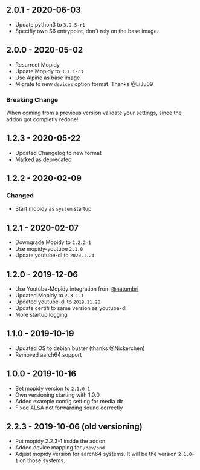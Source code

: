 ## 2.0.1 - 2020-06-03

*  Update python3 to `3.9.5-r1`
*  Specifiy own S6 entrypoint, don't rely on the base image.


## 2.0.0 - 2020-05-02

*  Resurrect Mopidy
*  Update Mopidy to `3.1.1-r3`
*  Use Alpine as base image
*  Migrate to new `devices` option format. Thanks @LiJu09

###  Breaking Change 

When coming from a previous version validate your settings, since the addon got completly redone!


## 1.2.3 - 2020-05-22

*  Updated Changelog to new format
*  Marked as deprecated


## 1.2.2 - 2020-02-09

### Changed

*  Start mopidy as `system` startup


## 1.2.1 - 2020-02-07

*  Downgrade Mopidy to `2.2.2-1`
*  Use mopidy-youtube `2.1.0`
*  Update youtube-dl to `2020.1.24`


## 1.2.0 - 2019-12-06

*  Use Youtube-Mopidy integration from [@natumbri](https://hub.fastgit.org/natumbri/mopidy-youtube)
*  Updated Mopidy to `2.3.1-1`
*  Updated youtube-dl to `2019.11.28`
*  Update certifi to same version as youtube-dl
*  More startup logging


## 1.1.0 - 2019-10-19

*  Updated OS to debian buster (thanks @Nickerchen)
*  Removed aarch64 support


## 1.0.0 - 2019-10-16

*  Set mopidy version to `2.1.0-1`
*  Own versioning starting with 1.0.0
*  Added example config setting for media dir
*  Fixed ALSA not forwarding sound correctly


## 2.2.3 - 2019-10-06 (old versioning)

*  Put mopidy 2.2.3-1 inside the addon.
*  Added device mapping for `/dev/snd`
*  Adjust mopidy version for aarch64 systems. It will be the version `2.1.0-1` on those systems.
